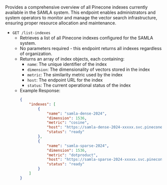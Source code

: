 Provides a comprehensive overview of all Pinecone indexes currently available in the SAMLA system. This endpoint enables administrators and system operators to monitor and manage the vector search infrastructure, ensuring proper resource allocation and maintenance.

- `GET /list-indexes`
    - Retrieves a list of all Pinecone indexes configured for the SAMLA system.
    - No parameters required - this endpoint returns all indexes regardless of organization.
    - Returns an array of index objects, each containing:
        - `name`: The unique identifier of the index
        - `dimension`: The dimensionality of vectors stored in the index
        - `metric`: The similarity metric used by the index
        - `host`: The endpoint URL for the index
        - `status`: The current operational status of the index
    - Example Response:
        ```json
        {
            "indexes": [
                {
                    "name": "samla-dense-2024",
                    "dimension": 1536,
                    "metric": "cosine",
                    "host": "https://samla-dense-2024-xxxxx.svc.pinecone.io",
                    "status": "ready"
                },
                {
                    "name": "samla-sparse-2024",
                    "dimension": 1536,
                    "metric": "dotproduct",
                    "host": "https://samla-sparse-2024-xxxxx.svc.pinecone.io",
                    "status": "ready"
                }
            ]
        }
        ```
